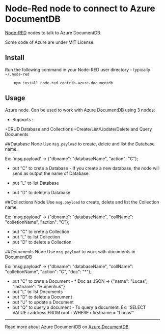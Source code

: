 Node-Red node to connect to Azure DocumentDB
==============================

<a href="http://nodered.org" target="_new">Node-RED</a> nodes to talk to Azure DocumentDB.

Some code of Azure are under MIT License.

Install
-------

Run the following command in your Node-RED user directory - typically `~/.node-red`

        npm install node-red-contrib-azure-documentdb

Usage
-----

Azure node. Can be used to work with Azure DocumentDB using 3 nodes:

 - Supports :
 
◦CRUD Database and Collections
◦Create/List/Update/Delete and Query Documents


##Database Node
Use `msg.payload` to create, delete and list the Database name.

Ex: 'msg.payload' -> {"dbname": "databaseName", "action": "C"};


- put "C" to crete a Database
        - If you create a new database, the node will send as output the name of Database.

- put "L" to list Database

- put "D" to delete a Database


##Collections Node
Use `msg.payload` to create, delete and list the Collection name.

Ex: 'msg.payload' -> {"dbname": "databaseName", "collName": "colletionName", "action": "C"};

- put "C" to crete a Collection
- put "L" to list Collection
- put "D" to delete a Collection

##Documents Node
Use `msg.payload` to work with documents in DocumentDB

Ex: 'msg.payload' -> {"dbname": "databaseName", "collName": "colletionName", "action": "C", "doc": "*"};

- put "C" to crete a Document
        - * Doc as JSON -> {"name": "Lucas", "lastname": "Humenhuk"}
- put "L" to list Documents
- put "D" to delete a Document
- put "U" to update a Document
- put "Q" to query a document
        - To query a document. Ex: 'SELECT VALUE r.address FROM root r WHERE r.firstname = "Lucas"'




-----

Read more about Azure DocumentDB on <a href="https://azure.microsoft.com/pt-br/documentation/services/documentdb/">Azure DocumentDB</a>.


